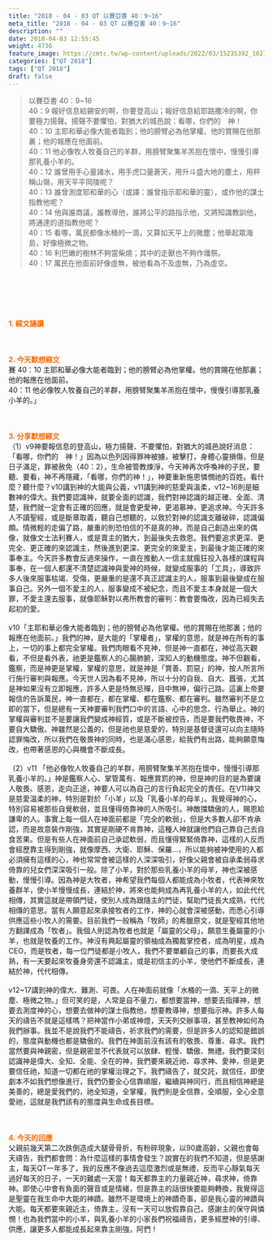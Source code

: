 ```yaml
---
title: "2018 - 04 - 03 QT 以賽亞書 40：9~16"
meta_title: "2018 - 04 - 03 QT 以賽亞書 40：9~16"
description: ""
date: 2018-04-03 12:55:45
weight: 4736
feature_image: https://cmtc.tw/wp-content/uploads/2022/03/15235392_10211799862337740_180693556567566654_o-1.webp
categories: ["QT 2018"]
tags: ["QT 2018"]
draft: false
---
```


<blockquote>以賽亞書 40：9~16<br />
40：9 報好信息給錫安的啊，你要登高山；報好信息給耶路撒冷的啊，你要極力揚聲。揚聲不要懼怕，對猶大的城邑說：看哪，你們的　神！<br />
40：10 主耶和華必像大能者臨到；他的膀臂必為他掌權。他的賞賜在他那裏；他的報應在他面前。<br />
40：11 他必像牧人牧養自己的羊群，用膀臂聚集羊羔抱在懷中，慢慢引導那乳養小羊的。<br />
40：12 誰曾用手心量諸水，用手虎口量蒼天，用升斗盛大地的塵土，用秤稱山嶺，用天平平岡陵呢？<br />
40：13 誰曾測度耶和華的心（或譯：誰曾指示耶和華的靈），或作他的謀士指教他呢？<br />
40：14 他與誰商議，誰教導他，誰將公平的路指示他，又將知識教訓他，將通達的道指教他呢？<br />
40：15 看哪，萬民都像水桶的一滴，又算如天平上的微塵；他舉起眾海島，好像極微之物。<br />
40：16 利巴嫩的樹林不夠當柴燒；其中的走獸也不夠作燔祭。<br />
40：17 萬民在他面前好像虛無，被他看為不及虛無，乃為虛空。</blockquote><br />
&nbsp;<br />
<br />
&nbsp;<br />
<br />
<span style="color: #ff6600;"><strong>1. </strong><strong>經文誦讀</strong></span><br />
<br />
<span style="color: #ff6600;"><strong> </strong></span><br />
<br />
<span style="color: #ff6600;"><strong>2. 今天默想</strong><strong>經文<br />
</strong></span>賽 40：10 主耶和華必像大能者臨到；他的膀臂必為他掌權。他的賞賜在他那裏；他的報應在他面前。<br />
40：11 他必像牧人牧養自己的羊群，用膀臂聚集羊羔抱在懷中，慢慢引導那乳養小羊的。」<br />
<br />
&nbsp;<br />
<br />
<span style="color: #ff6600;"><strong>3. 分享默想經文<br />
</strong></span>（1）v9神要報信息的登高山，極力揚聲、不要懼怕，對猶大的城邑說好消息：「看哪，你們的　神！」因為以色列因得罪神被擄，被擊打，身體心靈損傷，但是日子滿足，罪被赦免（40：2），生命被管教煉淨，今天神再次呼喚神的子民，要聽、要看，神不再隱藏，「看哪，你們的神！」，神要重新施恩憐憫祂的百姓。看什麼？聽什麼？v10講到神的大能與公義，v11講到神的慈愛與溫柔，v12~16則是細數神的偉大。我們要認識神，就要全面的認識，我們對神認識的越正確、全面、清楚，我們就一定會有正確的回應，就是會更愛神，更渴慕神，更追求神。今天許多人不讀聖經，或是斷章取義，聽自己想聽的，以致於對神的認識支離破碎，認識偏頗。情微輕的走偏了路，嚴重的則恐怕信的不是真的神，而是自己創造出來的偶像，就像文士法利賽人，或是賣主的猶大，到最後失去救恩。我們要追求更深、更完全、更正確的來認識主，然後進到更深、更完全的來愛主，到最後才能正確的來事奉主。今天許多教會反過來操作，一直在推動人一信主就瘋狂投入各樣的課程與事奉，在一個人都還不清楚認識神與愛神的時候，就變成服事的「工具」，導致許多人後來服事枯竭、受傷，更嚴重的是還不真正認識主的人，服事到最後變成在服事自己。另外一個不愛主的人，服事變成不被紀念，而且不愛主本身就是一個大罪，不愛主還去服事，就像耶穌對以弗所教會的審判：教會要悔改，因為已經失去起初的愛。<br />
<br />
v10「主耶和華必像大能者臨到；他的膀臂必為他掌權。他的賞賜在他那裏；他的報應在他面前。」我們的神，是大能的「掌權者」，掌權的意思，就是神在所有的事上，一切的事上都完全掌權。我們肉眼看不見神，但是神一直都在，神從高天觀看，不但是看外表，祂更是鑑察人的心腸肺腑，深知人的動機態度。神不但觀看，鑑察，而是神更是掌權，掌權的意思，就是神是「賞善、罰惡」的神，按人所言所行施行審判與報應。今天世人因為看不見神，所以十分的自我、自大、囂張，尤其是神如果沒有立即報應，許多人更是恃無忌殫，目中無神，偏行己路。這裏上帝要報信的告訴萬民，神一直都在，都在掌權、都在鑑察、都在審判。雖然審判不是立即的當下，但是總有一天神要審判我們口中的言語、心中的思念、行為舉止。神的掌權與審判並不是要讓我們變成神經質，或是不斷被控告，而是要我們敬畏神，不要自大驕傲。神雖然是公義的，但是祂也是慈愛的，特別是基督徒還可以向主隨時認罪悔改，所以我們在敬畏神的同時，也是滿心感恩，給我們有出路，能夠願意悔改，也帶著感恩的心與機會不斷成長。<br />
<br />
（2）v11 「他必像牧人牧養自己的羊群，用膀臂聚集羊羔抱在懷中，慢慢引導那乳養小羊的。」神是鑑察人心、掌管萬有、報應賞罰的神，但是神的目的是為要讓人敬畏、感恩，走向正途，神要人可以為自己的言行負起完全的責任。在V11神又是慈愛溫柔的神，特別是對於「小羊」以及「乳養小羊的母羊」。我覺得神的心，特別容易被那些自覺軟弱，並且懂得倚靠神的人所吸引。神敵擋驕傲的人，賜恩給謙卑的人。事實上每一個人在神面前都是「完全的軟弱」，但是大多數人卻不肯承認，而是故意裝作剛強，其實是剛硬不肯靠神，這種人神就讓他們自己靠自己去自食苦果。但是有些人在神面前自己承認軟弱，而且懂得緊緊倚靠神，這樣的人反而會經歷靠主得到剛強，就像摩西、大衛、耶穌、保羅…，所以能夠被神使用的人都必須擁有這樣的心，神也常常會被這樣的人深深吸引，好像父親會被自承柔弱尋求倚靠的兒女們深深吸引一般。除了小羊，對於那些乳養小羊的母羊，神也深被感動，慢慢引導。因為神是大牧者，神希望我們每個人都能成為小牧者，代表神來牧養群羊，使小羊慢慢成長，連結於神，將來也能夠成為再乳養小羊的人，如此代代相傳，其實這就是帶領門徒，使別人成為跟隨主的門徒，幫助門徒長大成熟，代代相傳的意思。當有人願意起來承接牧者的工作，神的心就會深被感動，而悉心引導供應這些小牧人的需要。目前我們一般稱為「牧師」的希臘原文，就是聖經其他地方翻譯成為「牧者」。我個人則認為牧者也就是「屬靈的父母」，願意生養屬靈的小羊，也就是牧養的工作。神沒有興起屬靈的領袖成為獨裁掌控者，成為明星，成為CEO，而是牧者，每一位門徒都是小牧人，我們不要單顧自己的事，而要長大成熟，有一天要起來牧養身旁還不認識主，或是初信主的小羊，使他們不斷成長，連結於神，代代相傳。<br />
<br />
v12~17講到神的偉大、難測、可畏。人在神面前就像「水桶的一滴、天平上的微塵、極微之物。」但可笑的是，人常是自不量力，都想要當神，想要去指揮神，想要去測度神的心，想要去做神的謀士指教他，想要教導神，想要指示神。許多人每天的禱告不就是這樣嗎？把神當作小弟或神燈，天天列交辦事項，甚至教神如何為我們辦事。我並不是說我們不能禱告，祈求我們的需要，但是許多人的認知是錯誤的，態度與動機也都是驕傲的。我們在神面前沒有該有的敬畏、尊重、尋求。我們當然要與神親密，但是親密並不代表就可以放肆、輕慢、驕傲、無禮。我們要深刻認識神是偉大、全知、全能、全在的神，我們要來親近祂、尋求神、愛神，但是更要信任祂，知道一切都在祂的掌權治理之下。我們禱告了，就交託，就信任，即使劇本不如我們想像進行，我們仍要全心信靠順服，繼續與神同行，而且相信神總是美善的，總是愛我們的，祂全知道，全掌權，我們則是全信靠，全順服，全心全意愛祂，這就是我們該有的態度與生命成長目標。<br />
<br />
&nbsp;<br />
<br />
<span style="color: #ff6600;"><strong>4. 今天的回應<br />
</strong></span>父親前幾天第二次跌倒造成大腿骨骨折，有粉碎現象，以90歲高齡，父親也會每天禱告，我們都會問：為什麼這樣的事情會發生？說實在的我們不知道，但是感謝主，每天QT一年多了，我的反應不像過去這麼激烈或是無禮，反而平心靜氣每天過好每天的日子，一天的難處一天當！每天都靠主的力量親近神，尋求神，倚靠神。即使心中會有負面的聲音或是情緒，但是靠主的話很快要能夠轉換，我覺得這是聖靈在我生命中大能的神蹟。雖然不是環境上的神蹟奇事，卻是我心靈的神蹟與大能。每天都要來親近主，倚靠主，沒有一天可以放假靠自己，感謝主的保守與憐憫！也為我們當中的小羊，與乳養小羊的小家長們祝福禱告，更多經歷神的引導、供應，讓更多人都能成長起來靠主剛強，阿們！<br />
<br />
&nbsp;
        